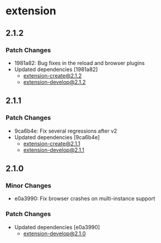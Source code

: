 # extension

## 2.1.2

### Patch Changes

- 1981a82: Bug fixes in the reload and browser plugins
- Updated dependencies [1981a82]
  - extension-create@2.1.2
  - extension-develop@2.1.2

## 2.1.1

### Patch Changes

- 9ca6b4e: Fix several regressions after v2
- Updated dependencies [9ca6b4e]
  - extension-create@2.1.1
  - extension-develop@2.1.1

## 2.1.0

### Minor Changes

- e0a3990: Fix browser crashes on multi-instance support

### Patch Changes

- Updated dependencies [e0a3990]
  - extension-develop@2.1.0

